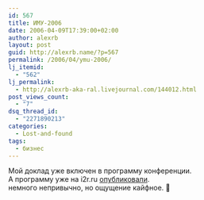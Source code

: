 ```yaml
---
id: 567
title: ИМУ-2006
date: 2006-04-09T17:39:00+02:00
author: alexrb
layout: post
guid: http://alexrb.name/?p=567
permalink: /2006/04/ymu-2006/
lj_itemid:
  - "562"
lj_permalink:
  - http://alexrb-aka-ral.livejournal.com/144012.html
post_views_count:
  - "7"
dsq_thread_id:
  - "2271890213"
categories:
  - Lost-and-found
tags:
  - бизнес
---
```

Мой доклад уже включен в программу конференции.  
А программу уже на i2r.ru <a href="http://www.i2r.ru/news.shtml?count=30&#038;&#038;id=22930&#038;begin=0&#038;count=30" target="_blank">опубликовали</a>.  
немного непривычно, но ощущение кайфное. 🙂